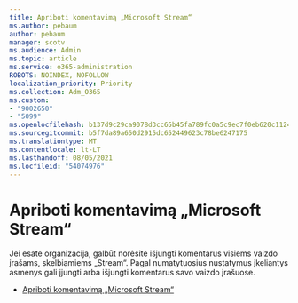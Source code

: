 ```yaml
---
title: Apriboti komentavimą „Microsoft Stream“
ms.author: pebaum
author: pebaum
manager: scotv
ms.audience: Admin
ms.topic: article
ms.service: o365-administration
ROBOTS: NOINDEX, NOFOLLOW
localization_priority: Priority
ms.collection: Adm_O365
ms.custom:
- "9002650"
- "5099"
ms.openlocfilehash: b137d9c29ca9078d3cc65b45fa789fc0a5c9ec7f0eb620c1124bf09ed6bfa852
ms.sourcegitcommit: b5f7da89a650d2915dc652449623c78be6247175
ms.translationtype: MT
ms.contentlocale: lt-LT
ms.lasthandoff: 08/05/2021
ms.locfileid: "54074976"
---
```

# <a name="restrict-commenting-in-microsoft-stream"></a>Apriboti komentavimą „Microsoft Stream“

Jei esate organizacija, galbūt norėsite išjungti komentarus visiems vaizdo įrašams, skelbiamiems „Stream“. Pagal numatytuosius nustatymus įkeliantys asmenys gali įjungti arba išjungti komentarus savo vaizdo įrašuose.

- [Apriboti komentavimą „Microsoft Stream“](https://docs.microsoft.com/stream/portal-disable-comments)
